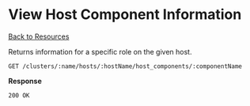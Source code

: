 View Host Component Information
=====

[Back to Resources](index.md#resources)

Returns information for a specific role on the given host.

    GET /clusters/:name/hosts/:hostName/host_components/:componentName

**Response**

    200 OK
